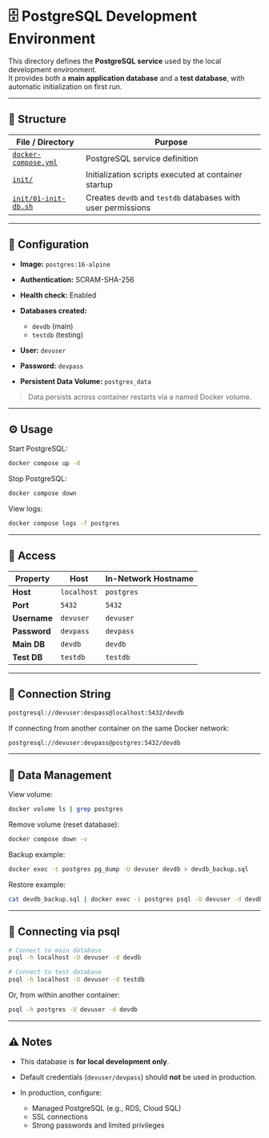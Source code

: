 # 🗄️ PostgreSQL Development Environment

This directory defines the **PostgreSQL service** used by the local development environment.  
It provides both a **main application database** and a **test database**, with automatic initialization on first run.

---

## 📂 Structure

| File / Directory | Purpose |
|------------------|----------|
| [`docker-compose.yml`](../../dev_env/postgres/docker-compose.yml) | PostgreSQL service definition |
| [`init/`](../../dev_env/postgres/init) | Initialization scripts executed at container startup |
| [`init/01-init-db.sh`](../../dev_env/postgres/init/01-init-db.sh) | Creates `devdb` and `testdb` databases with user permissions |

---

## 🧩 Configuration

* **Image:** `postgres:16-alpine`
* **Authentication:** SCRAM-SHA-256
* **Health check:** Enabled
* **Databases created:**

  * `devdb` (main)
  * `testdb` (testing)
* **User:** `devuser`
* **Password:** `devpass`
* **Persistent Data Volume:** `postgres_data`

> Data persists across container restarts via a named Docker volume.

---


## ⚙️ Usage

Start PostgreSQL:
```bash
docker compose up -d
````

Stop PostgreSQL:

```bash
docker compose down
```

View logs:

```bash
docker compose logs -f postgres
```

---

## 🔌 Access

| Property     | Host        | In-Network Hostname |
| ------------ | ----------- | ------------------- |
| **Host**     | `localhost` | `postgres`          |
| **Port**     | `5432`      | `5432`              |
| **Username** | `devuser`   | `devuser`           |
| **Password** | `devpass`   | `devpass`           |
| **Main DB**  | `devdb`     | `devdb`             |
| **Test DB**  | `testdb`    | `testdb`            |

---

## 🔗 Connection String

```bash
postgresql://devuser:devpass@localhost:5432/devdb
```

If connecting from another container on the same Docker network:

```bash
postgresql://devuser:devpass@postgres:5432/devdb
```

---

## 💾 Data Management

View volume:

```bash
docker volume ls | grep postgres
```

Remove volume (reset database):

```bash
docker compose down -v
```

Backup example:

```bash
docker exec -t postgres pg_dump -U devuser devdb > devdb_backup.sql
```

Restore example:

```bash
cat devdb_backup.sql | docker exec -i postgres psql -U devuser -d devdb
```

---

## 🧠 Connecting via psql

```bash
# Connect to main database
psql -h localhost -U devuser -d devdb

# Connect to test database
psql -h localhost -U devuser -d testdb
```

Or, from within another container:

```bash
psql -h postgres -U devuser -d devdb
```

---

## ⚠️ Notes

* This database is **for local development only**.
* Default credentials (`devuser/devpass`) should **not** be used in production.
* In production, configure:

  * Managed PostgreSQL (e.g., RDS, Cloud SQL)
  * SSL connections
  * Strong passwords and limited privileges

